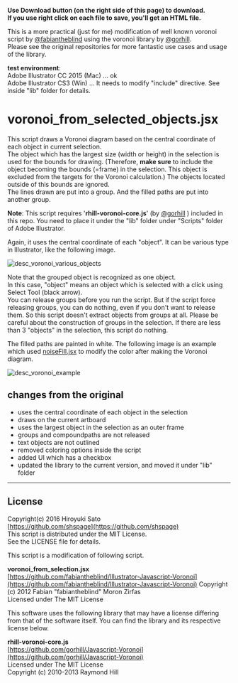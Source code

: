 **Use Download button (on the right side of this page) to download.**  
**If you use right click on each file to save, you'll get an HTML file.**


This is a more practical (just for me) modification of well known voronoi script by
[@fabiantheblind](https://github.com/fabiantheblind/Illustrator-Javascript-Voronoi)
using the voronoi library by
[@gorhill](https://github.com/gorhill/Javascript-Voronoi).  
Please see the original repositories for more fantastic use cases and usage of the library.  

**test environment**:  
Adobe Illustrator CC 2015 (Mac) ... ok  
Adobe Illustrator CS3 (Win) ... It needs to modify "include" directive. See inside "lib" folder for details.

voronoi_from_selected_objects.jsx
======================
This script draws a Voronoi diagram based on the central coordinate of each object in current selection.  
The object which has the largest size (width or height) in the selection is used for the bounds for drawing.
(Therefore, **make sure** to include the object becoming the bounds (=frame) in the selection.  This object is excluded from the targets for the Voronoi calculation.)  The objects located outside of this bounds are ignored.  
The lines drawn are put into a group.  And the filled paths are put into another group.

**Note**: This script requires '**rhill-voronoi-core.js**' (by
[@gorhill](https://github.com/gorhill/Javascript-Voronoi)
) included in this repo.
You need to place it under the "lib" folder under "Scripts" folder of Adobe Illustrator.

Again, it uses the central coordinate of each "object". It can be various type in Illustrator, like the following image.

![desc_voronoi_various_objects](https://github.com/shspage/Illustrator-Javascript-Voronoi/raw/master/img/desc_voronoi_various_objects.png)

Note that the grouped object is recognized as one object.  
In this case, "object" means an object which is selected with a click using Select Tool (black arrow).  
You can release groups before you run the script.  But if the script force releasing groups,
you can do nothing, even if you don't want to release them.
So this script doesn't extract objects from groups at all.
Please be careful about the construction of groups in the selection.
If there are less than 3 "objects" in the selection, this script do nothing.


The filled paths are painted in white.  The following image is an example which used 
[noiseFill.jsx](https://github.com/shspage/illustrator-scripts/blob/master/noiseFill.jsx)
 to modify the color after making the Voronoi diagram.

![desc_voronoi_example](https://github.com/shspage/Illustrator-Javascript-Voronoi/raw/master/img/desc_voronoi_example.png)


## changes from the original
* uses the central coordinate of each object in the selection
* draws on the current artboard
* uses the largest object in the selection as an outer frame
* groups and compoundpaths are not released
* text objects are not outlined
* removed coloring options inside the script
* added UI which has a checkbox
* updated the library to the current version, and moved it under "lib" folder

----------------------
## License
Copyright(c) 2016 Hiroyuki Sato  
[https://github.com/shspage](https://github.com/shspage)  
This script is distributed under the MIT License.  
See the LICENSE file for details.  

This script is a modification of following script.

**voronoi_from_selection.jsx**  
[https://github.com/fabiantheblind/Illustrator-Javascript-Voronoi](https://github.com/fabiantheblind/Illustrator-Javascript-Voronoi)
Copyright (c)  2012 Fabian "fabiantheblind" Moron Zirfas  
Licensed under The MIT License

This software uses the following library that may have a license differing from that of the software itself.
You can find the library and its respective license below.

**rhill-voronoi-core.js**  
[https://github.com/gorhill/Javascript-Voronoi](https://github.com/gorhill/Javascript-Voronoi)  
Licensed under The MIT License  
Copyright (c) 2010-2013 Raymond Hill
  